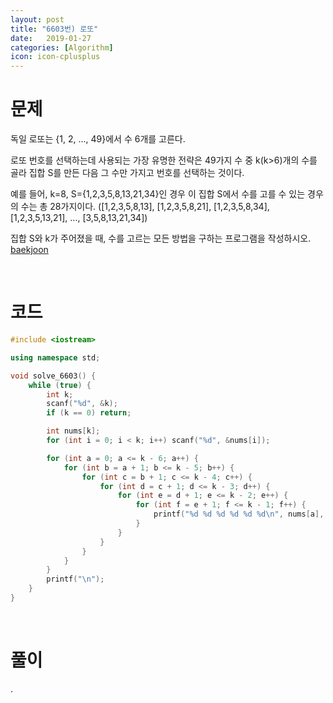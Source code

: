 ```yaml
---
layout: post
title: "6603번) 로또"
date:   2019-01-27
categories: [Algorithm]
icon: icon-cplusplus
---
```


# 문제
독일 로또는 {1, 2, ..., 49}에서 수 6개를 고른다.

로또 번호를 선택하는데 사용되는 가장 유명한 전략은 49가지 수 중 k(k>6)개의 수를 골라 집합 S를 만든 다음 그 수만 가지고 번호를 선택하는 것이다.

예를 들어, k=8, S={1,2,3,5,8,13,21,34}인 경우 이 집합 S에서 수를 고를 수 있는 경우의 수는 총 28가지이다. ([1,2,3,5,8,13], [1,2,3,5,8,21], [1,2,3,5,8,34], [1,2,3,5,13,21], ..., [3,5,8,13,21,34])

집합 S와 k가 주어졌을 때, 수를 고르는 모든 방법을 구하는 프로그램을 작성하시오. [baekjoon](https://www.acmicpc.net/problem/6603)

<br>

# 코드
```c++
#include <iostream>

using namespace std;

void solve_6603() {
    while (true) {
        int k;
        scanf("%d", &k);
        if (k == 0) return;

        int nums[k];
        for (int i = 0; i < k; i++) scanf("%d", &nums[i]);

        for (int a = 0; a <= k - 6; a++) {
            for (int b = a + 1; b <= k - 5; b++) {
                for (int c = b + 1; c <= k - 4; c++) {
                    for (int d = c + 1; d <= k - 3; d++) {
                        for (int e = d + 1; e <= k - 2; e++) {
                            for (int f = e + 1; f <= k - 1; f++) {
                                printf("%d %d %d %d %d %d\n", nums[a], nums[b], nums[c], nums[d], nums[e], nums[f]);
                            }
                        }
                    }
                }
            }
        }
        printf("\n");
    }
}
```

<br>

# 풀이
.
